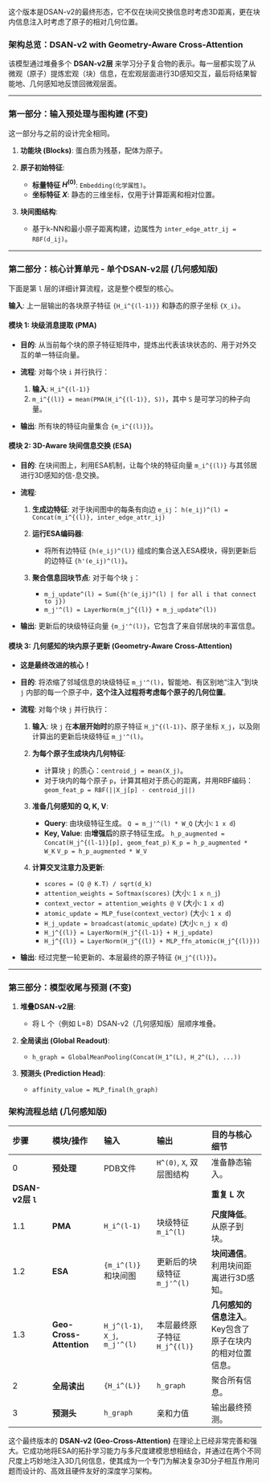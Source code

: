 这个版本是DSAN-v2的最终形态，它不仅在块间交换信息时考虑3D距离，更在块内信息注入时考虑了原子的相对几何位置。

### **架构总览：DSAN-v2 with Geometry-Aware Cross-Attention**

该模型通过堆叠多个 **DSAN-v2层** 来学习分子复合物的表示。每一层都实现了从微观（原子）提炼宏观（块）信息，在宏观层面进行3D感知交互，最后将结果智能地、几何感知地反馈回微观层面。

---

### **第一部分：输入预处理与图构建 (不变)**

这一部分与之前的设计完全相同。

1. **功能块 (Blocks)**: 蛋白质为残基，配体为原子。
2. **原子初始特征**:

   * **标量特征 $H^{(0)}$**: `Embedding(化学属性)`。
   * **坐标特征 $X$**: 静态的三维坐标，仅用于计算距离和相对位置。
3. **块间图结构**:

   * 基于k-NN和最小原子距离构建，边属性为 `inter_edge_attr_ij = RBF(d_ij)`。

---

### **第二部分：核心计算单元 - 单个DSAN-v2层 (几何感知版)**

下面是第 `l` 层的详细计算流程，这是整个模型的核心。

**输入**: 上一层输出的各块原子特征 `{H_i^{(l-1)}}` 和静态的原子坐标 `{X_i}`。

#### **模块 1: 块级消息提取 (PMA)**

* **目的**: 从当前每个块的原子特征矩阵中，提炼出代表该块状态的、用于对外交互的单一特征向量。
* **流程**: 对每个块 `i` 并行执行：

  1. **输入**: `H_i^{(l-1)}`
  2. `m_i^{(l)} = mean(PMA(H_i^{(l-1)}, S))`，其中 `S` 是可学习的种子向量。
* **输出**: 所有块的特征向量集合 `{m_i^{(l)}}`。

#### **模块 2: 3D-Aware 块间信息交换 (ESA)**

* **目的**: 在块间图上，利用ESA机制，让每个块的特征向量 `m_i^{(l)}` 与其邻居进行3D感知的信-息交换。
* **流程**:

  1. **生成边特征**: 对于块间图中的每条有向边 `e_ij`：
     `h(e_ij)^(l) = Concat(m_i^{(l)}, inter_edge_attr_ij)`
  2. **运行ESA编码器**:

     * 将所有边特征 `{h(e_ij)^(l)}` 组成的集合送入ESA模块，得到更新后的边特征 `{h'(e_ij)^(l)}`。
  3. **聚合信息回块节点**: 对于每个块 `j`：

     * `m_j_update^(l) = Sum({h'(e_ij)^(l) | for all i that connect to j})`
     * `m_j'^(l) = LayerNorm(m_j^{(l)} + m_j_update^(l))`
* **输出**: 更新后的块级特征向量 `{m_j'^(l)}`，它包含了来自邻居块的丰富信息。

#### **模块 3: 几何感知的块内原子更新 (Geometry-Aware Cross-Attention)**

* **这是最终改进的核心！**
* **目的**: 将浓缩了邻域信息的块级特征 `m_j'^(l)`，智能地、有区别地“注入”到块 `j` 内部的每一个原子中，**这个注入过程将考虑每个原子的几何位置**。
* **流程**: 对每个块 `j` 并行执行：

  1. **输入**: 块 `j` 在**本层开始时**的原子特征 `H_j^{(l-1)}`、原子坐标 `X_j`，以及刚计算出的更新后块级特征 `m_j'^(l)`。
  2. **为每个原子生成块内几何特征**:

     * 计算块 `j` 的质心：`centroid_j = mean(X_j)`。
     * 对于块内的每个原子 `p`，计算其相对于质心的距离，并用RBF编码：
       `geom_feat_p = RBF(||X_j[p] - centroid_j||)`
  3. **准备几何感知的 Q, K, V**:

     * **Query**: 由块级特征生成。
       `Q = m_j'^(l) * W_Q` (大小: `1 x d`)
     * **Key, Value**: 由**增强后**的原子特征生成。
       `h_p_augmented = Concat(H_j^{(l-1)}[p], geom_feat_p)`
       `K_p = h_p_augmented * W_K`
       `V_p = h_p_augmented * W_V`
  4. **计算交叉注意力及更新**:

     * `scores = (Q @ K.T) / sqrt(d_k)`
     * `attention_weights = Softmax(scores)` (大小: `1 x n_j`)
     * `context_vector = attention_weights @ V` (大小: `1 x d`)
     * `atomic_update = MLP_fuse(context_vector)` (大小: `1 x d`)
     * `H_j_update = broadcast(atomic_update)` (大小: `n_j x d`)
     * `H_j^{(l)} = LayerNorm(H_j^{(l-1)} + H_j_update)`
     * `H_j^{(l)} = LayerNorm(H_j^{(l)} + MLP_ffn_atomic(H_j^{(l)}))`
* **输出**: 经过完整一轮更新的、本层最终的原子特征 `{H_j^{(l)}}`。

---

### **第三部分：模型收尾与预测 (不变)**

1. **堆叠DSAN-v2层**:

   * 将 L 个（例如 L=8）DSAN-v2（几何感知版）层顺序堆叠。
2. **全局读出 (Global Readout)**:

   * `h_graph = GlobalMeanPooling(Concat(H_1^(L), H_2^(L), ...))`
3. **预测头 (Prediction Head)**:

   * `affinity_value = MLP_final(h_graph)`

### **架构流程总结 (几何感知版)**

| 步骤               | 模块/操作                   | 输入                             | 输出                   | 目的与核心细节                           |
| :--------------- | :---------------------- | :----------------------------- | :------------------- | :-------------------------------- |
| 0                | **预处理**                 | PDB文件                          | `H^(0)`, `X`, 双层图结构  | 准备静态输入。                           |
| **DSAN-v2层 `l`** |                         |                                |                      | **重复 L 次**                        |
| 1.1              | **PMA**                 | `H_i^(l-1)`                    | 块级特征 `m_i^(l)`       | **尺度降低**。从原子到块。                   |
| 1.2              | **ESA**                 | `{m_i^(l)}` 和块间图               | 更新后的块级特征 `m_j'^(l)`  | **块间通信**。利用块间距离进行3D感知。            |
| 1.3              | **Geo-Cross-Attention** | `H_j^(l-1)`, `X_j`, `m_j'^(l)` | 本层最终原子特征 `H_j^{(l)}` | **几何感知的信息注入**。Key包含了原子在块内的相对位置信息。 |
| 2                | **全局读出**                | `{H_i^(L)}`                    | `h_graph`            | 聚合所有信息。                           |
| 3                | **预测头**                 | `h_graph`                      | 亲和力值                 | 输出最终预测。                           |

这个最终版本的 **DSAN-v2 (Geo-Cross-Attention)** 在理论上已经非常完善和强大。它成功地将ESA的拓扑学习能力与多尺度建模思想相结合，并通过在两个不同尺度上巧妙地注入3D几何信息，使其成为一个专门为解决复杂3D分子相互作用问题而设计的、高效且硬件友好的深度学习架构。
